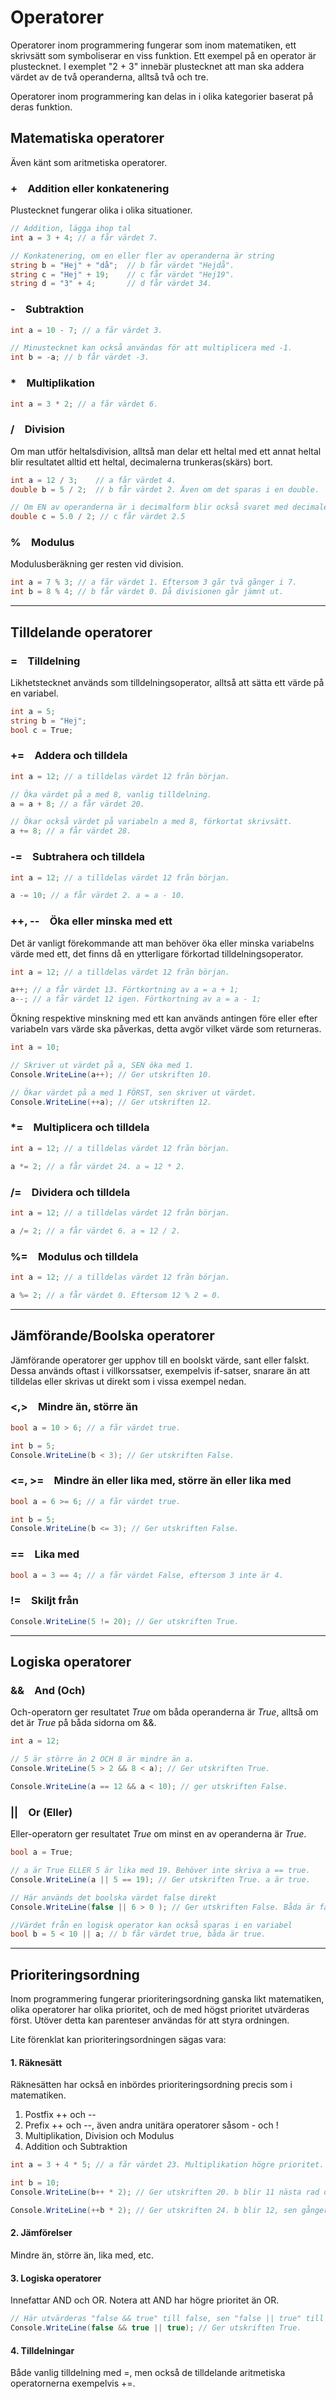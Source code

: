# Operatorer

Operatorer inom programmering fungerar som inom matematiken, ett skrivsätt som symboliserar en viss funktion. Ett exempel på en operator är plustecknet. I exemplet "2 + 3" innebär plustecknet att man ska addera värdet av de två operanderna, alltså två och tre. 

Operatorer inom programmering kan delas in i olika kategorier baserat på deras funktion. 


## Matematiska operatorer
Även känt som aritmetiska operatorer.
### + Addition eller konkatenering
Plustecknet fungerar olika i olika situationer. 
```csharp
// Addition, lägga ihop tal
int a = 3 + 4; // a får värdet 7.

// Konkatenering, om en eller fler av operanderna är string 
string b = "Hej" + "då";  // b får värdet "Hejdå".
string c = "Hej" + 19;    // c får värdet "Hej19".
string d = "3" + 4;       // d får värdet 34.
```
### - Subtraktion
```csharp
int a = 10 - 7; // a får värdet 3.

// Minustecknet kan också användas för att multiplicera med -1.
int b = -a; // b får värdet -3.
```
### * Multiplikation
```csharp
int a = 3 * 2; // a får värdet 6.
```
### / Division
Om man utför heltalsdivision, alltså man delar ett heltal med ett annat heltal blir resultatet alltid ett heltal, decimalerna trunkeras(skärs) bort.
```csharp
int a = 12 / 3;    // a får värdet 4.
double b = 5 / 2;  // b får värdet 2. Även om det sparas i en double.

// Om EN av operanderna är i decimalform blir också svaret med decimaler.
double c = 5.0 / 2; // c får värdet 2.5 
```
### % Modulus
Modulusberäkning ger resten vid division. 
```csharp
int a = 7 % 3; // a får värdet 1. Eftersom 3 går två gånger i 7.
int b = 8 % 4; // b får värdet 0. Då divisionen går jämnt ut.
```

---


## Tilldelande operatorer
### = Tilldelning
Likhetstecknet används som tilldelningsoperator, alltså att sätta ett värde på en variabel.
```csharp
int a = 5;
string b = "Hej";
bool c = True;
```
### += Addera och tilldela
```csharp
int a = 12; // a tilldelas värdet 12 från början.

// Öka värdet på a med 8, vanlig tilldelning.
a = a + 8; // a får värdet 20. 

// Ökar också värdet på variabeln a med 8, förkortat skrivsätt.
a += 8; // a får värdet 28.
```
### -= Subtrahera och tilldela
```csharp
int a = 12; // a tilldelas värdet 12 från början.

a -= 10; // a får värdet 2. a = a - 10.
```

### ++, -- Öka eller minska med ett
Det är vanligt förekommande att man behöver öka eller minska variabelns värde med ett, det finns då en ytterligare förkortad tilldelningsoperator. 
```csharp
int a = 12; // a tilldelas värdet 12 från början.

a++; // a får värdet 13. Förtkortning av a = a + 1;
a--; // a får värdet 12 igen. Förtkortning av a = a - 1;
```
Ökning respektive minskning med ett kan används antingen före eller efter variabeln vars värde ska påverkas, detta avgör vilket värde som returneras.
```csharp
int a = 10;

// Skriver ut värdet på a, SEN öka med 1.
Console.WriteLine(a++); // Ger utskriften 10. 

// Ökar värdet på a med 1 FÖRST, sen skriver ut värdet.
Console.WriteLine(++a); // Ger utskriften 12.
```

### \*= Multiplicera och tilldela
```csharp
int a = 12; // a tilldelas värdet 12 från början.

a *= 2; // a får värdet 24. a = 12 * 2.
```
### /= Dividera och tilldela
```csharp
int a = 12; // a tilldelas värdet 12 från början.

a /= 2; // a får värdet 6. a = 12 / 2.
```

### %= Modulus och tilldela
```csharp
int a = 12; // a tilldelas värdet 12 från början.

a %= 2; // a får värdet 0. Eftersom 12 % 2 = 0.
```

---


## Jämförande/Boolska operatorer
Jämförande operatorer ger upphov till en boolskt värde, sant eller falskt. Dessa används oftast i villkorssatser, exempelvis if-satser, snarare än att tilldelas eller skrivas ut direkt som i vissa exempel nedan.
### <,> Mindre än, större än
```csharp
bool a = 10 > 6; // a får värdet true.

int b = 5;
Console.WriteLine(b < 3); // Ger utskriften False.
```

### <=, >= Mindre än eller lika med, större än eller lika med
```csharp
bool a = 6 >= 6; // a får värdet true.

int b = 5;
Console.WriteLine(b <= 3); // Ger utskriften False.
```
### == Lika med
```csharp
bool a = 3 == 4; // a får värdet False, eftersom 3 inte är 4.
```
### != Skiljt från
```csharp
Console.WriteLine(5 != 20); // Ger utskriften True.
```


---


## Logiska operatorer
### && And (Och)
Och-operatorn ger resultatet *True* om båda operanderna är *True*, alltså om det är *True* på båda sidorna om &&.
```csharp
int a = 12;

// 5 är större än 2 OCH 8 är mindre än a.
Console.WriteLine(5 > 2 && 8 < a); // Ger utskriften True.

Console.WriteLine(a == 12 && a < 10); // ger utskriften False.
```
### || Or (Eller)
Eller-operatorn ger resultatet *True* om minst en av operanderna är *True*.
```csharp
bool a = True; 

// a är True ELLER 5 är lika med 19. Behöver inte skriva a == true.
Console.WriteLine(a || 5 == 19); // Ger utskriften True. a är true.

// Här används det boolska värdet false direkt 
Console.WriteLine(false || 6 > 0 ); // Ger utskriften False. Båda är falska.

//Värdet från en logisk operator kan också sparas i en variabel
bool b = 5 < 10 || a; // b får värdet true, båda är true.
```

---


## Prioriteringsordning
Inom programmering fungerar prioriteringsordning ganska likt matematiken, olika operatorer har olika prioritet, och de med högst prioritet utvärderas först. Utöver detta kan parenteser användas för att styra ordningen.

Lite förenklat kan prioriteringsordningen sägas vara:
#### 1. Räknesätt
Räknesätten har också en inbördes prioriteringsordning precis som i matematiken.
1. Postfix ++ och --
2. Prefix ++ och --, även andra unitära operatorer såsom - och !
3. Multiplikation, Division och Modulus
4. Addition och Subtraktion

```csharp
int a = 3 + 4 * 5; // a får värdet 23. Multiplikation högre prioritet.

int b = 10;
Console.WriteLine(b++ * 2); // Ger utskriften 20. b blir 11 nästa rad och framåt.

Console.WriteLine(++b * 2); // Ger utskriften 24. b blir 12, sen gånger 2.
```

#### 2. Jämförelser
Mindre än, större än, lika med, etc.
#### 3. Logiska operatorer
Innefattar AND och OR. Notera att AND har högre prioritet än OR.
```csharp
// Här utvärderas "false && true" till false, sen "false || true" till true. 
Console.WriteLine(false && true || true); // Ger utskriften True.
```
#### 4. Tilldelningar
Både vanlig tilldelning med =, men också de tilldelande aritmetiska operatornerna exempelvis +=.
